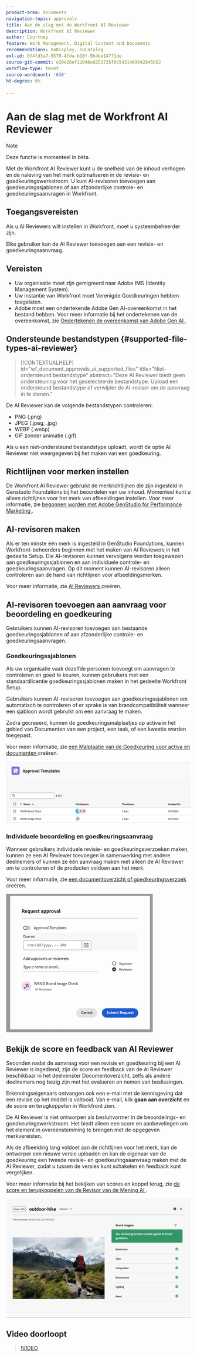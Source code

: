 ```yaml
---
product-area: documents
navigation-topic: approvals
title: Aan de slag met de Workfront AI Reviewer
description: Workfront AI Reviewer
author: Courtney
feature: Work Management, Digital Content and Documents
recommendations: noDisplay, noCatalog
exl-id: 0f4fd3a7-9578-4fda-b10f-9b4be147f1de
source-git-commit: e20e26ef11046ed252725f8c5431469642845b52
workflow-type: tm+mt
source-wordcount: '638'
ht-degree: 0%

---
```


# Aan de slag met de Workfront AI Reviewer

>[!NOTE]
>
>Deze functie is momenteel in bèta.

Met de Workfront AI Reviewer kunt u de snelheid van de inhoud verhogen en de naleving van het merk optimaliseren in de revisie- en goedkeuringswerkstroom. U kunt AI-revisoren toevoegen aan goedkeuringssjablonen of aan afzonderlijke controle- en goedkeuringsaanvragen in Workfront.

## Toegangsvereisten

Als u AI Reviewers wilt instellen in Workfront, moet u systeembeheerder zijn.

Elke gebruiker kan de AI Reviewer toevoegen aan een revisie- en goedkeuringsaanvraag.


## Vereisten

* Uw organisatie moet zijn gemigreerd naar Adobe IMS (Identity Management System).
* Uw instantie van Workfront moet Verenigde Goedkeuringen hebben toegelaten.
* Adobe moet een ondertekende Adobe Gen AI-overeenkomst in het bestand hebben.
Voor meer informatie bij het ondertekenen van de overeenkomst, zie [ Ondertekenen de overeenkomst van Adobe Gen AI ](/help/quicksilver/workfront-basics/ai-assistant/ai-assistant-overview.md#sign-the-adobe-gen-ai-agreement).


## Ondersteunde bestandstypen {#supported-file-types-ai-reviewer}

>[!CONTEXTUALHELP]
>id="wf_document_approvals_ai_supported_files"
>title="Niet-ondersteund bestandstype"
>abstract="Deze AI Reviewer biedt geen ondersteuning voor het geselecteerde bestandstype. Upload een ondersteund bestandstype of verwijder de AI-revisor om de aanvraag in te dienen."

De AI Reviewer kan de volgende bestandstypen controleren:

* PNG (.png)
* JPEG (.jpeg, .jpg)
* WEBP (.webp)
* GIF zonder animatie (.gif)

Als u een niet-ondersteund bestandstype uploadt, wordt de optie AI Reviewer niet weergegeven bij het maken van een goedkeuring.

## Richtlijnen voor merken instellen

De Workfront AI Reviewer gebruikt de merkrichtlijnen die zijn ingesteld in Genstudio Foundations bij het beoordelen van uw inhoud. Momenteel kunt u alleen richtlijnen voor het merk van afbeeldingen instellen. Voor meer informatie, zie [ begonnen worden met Adobe GenStudio for Performance Marketing ](https://experienceleague.adobe.com/en/docs/genstudio-for-performance-marketing/user-guide/get-started).


## AI-revisoren maken

Als er ten minste één merk is ingesteld in GenStudio Foundations, kunnen Workfront-beheerders beginnen met het maken van AI Reviewers in het gedeelte Setup. Die AI-revisoren kunnen vervolgens worden toegewezen aan goedkeuringssjablonen en aan individuele controle- en goedkeuringsaanvragen. Op dit moment kunnen AI-revisoren alleen controleren aan de hand van richtlijnen voor afbeeldingsmerken.

Voor meer informatie, zie [ AI Reviewers ](/help/quicksilver/review-and-approve-work/document-reviews-and-approvals/set-up-ai-reviewer.md) creëren.

## AI-revisoren toevoegen aan aanvraag voor beoordeling en goedkeuring

Gebruikers kunnen AI-revisoren toevoegen aan bestaande goedkeuringssjablonen of aan afzonderlijke controle- en goedkeuringsaanvragen.

### Goedkeuringssjablonen

Als uw organisatie vaak dezelfde personen toevoegt om aanvragen te controleren en goed te keuren, kunnen gebruikers met een standaardlicentie goedkeuringssjablonen maken in het gedeelte Workfront Setup.

Gebruikers kunnen AI-revisoren toevoegen aan goedkeuringssjablonen om automatisch te controleren of er sprake is van brandcompatibiliteit wanneer een sjabloon wordt gebruikt om een aanvraag te maken.

Zodra gecreeerd, kunnen de goedkeuringsmalplaatjes op activa in het gebied van Documenten van een project, een taak, of een kwestie worden toegepast.

Voor meer informatie, zie [ een Malplaatje van de Goedkeuring voor activa en documenten ](/help/quicksilver/review-and-approve-work/document-reviews-and-approvals/manage-document-approvals/create-approval-template.md) creëren.

![ malplaatjelijst die AI recensenten toont ](assets/ai-review-templates.png)

### Individuele beoordeling en goedkeuringsaanvraag

Wanneer gebruikers individuele revisie- en goedkeuringsverzoeken maken, kunnen ze een AI Reviewer toevoegen in samenwerking met andere deelnemers of kunnen ze één aanvraag maken met alleen de AI Reviewer om te controleren of de producten voldoen aan het merk.

Voor meer informatie, zie [ een documentoverzicht of goedkeuringsverzoek ](/help/quicksilver/review-and-approve-work/document-reviews-and-approvals/manage-document-approvals/create-a-document-approval.md) creëren.


![ AI recensent die aan individueel goedkeuringsverzoek wordt toegevoegd ](assets/ad-ai-reviewer-to-request.png)

## Bekijk de score en feedback van AI Reviewer

Seconden nadat de aanvraag voor een revisie en goedkeuring bij een AI Reviewer is ingediend, zijn de score en feedback van de AI Reviewer beschikbaar in het deelvenster Documentoverzicht, zelfs als andere deelnemers nog bezig zijn met het evalueren en nemen van beslissingen.

Erkenningseigenaars ontvangen ook een e-mail met de kennisgeving dat een revisie op het middel is voltooid. Van e-mail, klik **gaan aan overzicht** en de score en terugkoppelen in Workfront zien.

De AI Reviewer is niet ontworpen als besluitvormer in de beoordelings- en goedkeuringswerkstroom. Het biedt alleen een score en aanbevelingen om het element in overeenstemming te brengen met de opgegeven merkvereisten.

Als de afbeelding lang voldoet aan de richtlijnen voor het merk, kan de ontwerper een nieuwe versie uploaden en kan de eigenaar van de goedkeuring een tweede revisie- en goedkeuringsaanvraag maken met de AI Reviewer, zodat u tussen de versies kunt schakelen en feedback kunt vergelijken.

Voor meer informatie bij het bekijken van scores en koppel terug, zie [ de score en terugkoppelen van de Revisor van de Mening AI ](/help/quicksilver/review-and-approve-work/document-reviews-and-approvals/view-ai-reviewer-feedback.md).


![ AI recensent terugkoppelt ](assets/ai-reviewer-feedback.png)


## Video doorloopt

>[!VIDEO](https://video.tv.adobe.com/v/3470847/)